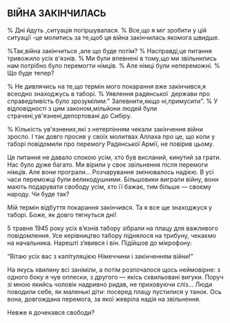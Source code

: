 ## ВІЙНА ЗАКІНЧИЛАСЬ

% Дні йдуть ,ситуація погіршувалася.
% Все,що я міг зробити у цій ситуації -це молитись за те,щоб ця війна закінчилась якомога швидше.

%Так,війна закінчиться ,але що буде потім?
% Насправді,це питання тривожило усіх в'язнів.
% Ми були впевнені в тому,що ми звільнились нам потрібно було перемогти німців.
% Але німці були непереможні.
% Що буде тепер?

% Не дивлячись на те,що термін мого покарання вже закінчився,я всеодно знаходжусь в таборі.
% Уявлення радянської  держави про справедливість було зрозумілим:" Запевнити,якщо ні,примусити".
% У відповідності з цим законом,мільйони людей були страчені,ув'язнені,депортовані до Сибіру.

% Кількість ув'язнених,які з нетерпінням чекали закінчення війни зросло.
І так довго просив у своїх молитвах Аллаха про це, що коли у таборі повідомили про перемогу Радянської Армії, не повірив цьому.

Це питання не давало спокою усім, хто був висланий, кинутий за грати.
Нас було дуже багато.
Ми вірили у своє звільнення після перемоги німців.
Але вони програли...
Розчарування змінювалось надією.
В усі часи переможці були великодушними.
Більшовики виграли війну, вони мають подарувати свободу усім, хто її бажає, тим більше — своєму народу.
Чи буде так?

Мій термін відбуття покарання закінчився.
Та я все ще знаходжуся у таборі.
Боже, як довго тягнуться дні!

5 травня 1945 року усіх в’язнів табору зібрали на плацу для важливого повідомлення.
Усе керівництво табору піднялося на трибуну, чекаємо на начальника.
Нарешті з’явився і він.
Підійшов до мікрофону:

“Вітаю усіх вас з капітуляцією Німеччини і закінченням війни!”

На якусь хвилину всі заніміли, а потім розпочалося щось неймовірне: з одного боку я чув оплески, з другого — якісь схвильовані вигуки.
Поруч зі мною якийсь чоловік надривно ридав, не приховуючи сліз...
Люди поводили себе, як маленькі діти: посеред плацу пустилися у танок.
Ось вона, довгождана перемога, за якої жевріла надія на звільнення.

Невже я дочекався свободи?
